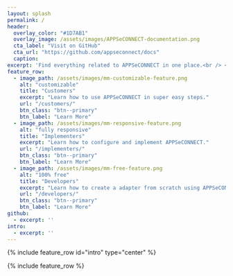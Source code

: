 ```yaml
---
layout: splash
permalink: /
header:
  overlay_color: "#1D7AB1"
  overlay_image: /assets/images/APPSeCONNECT-documentation.png
  cta_label: "Visit on GitHub"
  cta_url: "https://github.com/appseconnect/docs"
  caption:
excerpt: 'Find everything related to APPSeCONNECT in one place.<br /> <small>Latest release v4.0.0</small>'
feature_row:
  - image_path: /assets/images/mm-customizable-feature.png
    alt: "customizable"
    title: "Customers"
    excerpt: "Learn how to use APPSeCONNECT in super easy steps."
    url: "/customers/"
    btn_class: "btn--primary"
    btn_label: "Learn More"
  - image_path: /assets/images/mm-responsive-feature.png
    alt: "fully responsive"
    title: "Implementers"
    excerpt: "Learn how to configure and implement APPSeCONNECT."
    url: "/implementers/"
    btn_class: "btn--primary"
    btn_label: "Learn More"
  - image_path: /assets/images/mm-free-feature.png
    alt: "100% free"
    title: "Developers"
    excerpt: "Learn how to create a adapter from scratch using APPSeCONNECT."
    url: "/developers/"
    btn_class: "btn--primary"
    btn_label: "Learn More"
github:
  - excerpt: ''
intro:
  - excerpt: ''
---
```


{% include feature_row id="intro" type="center" %}

{% include feature_row %}